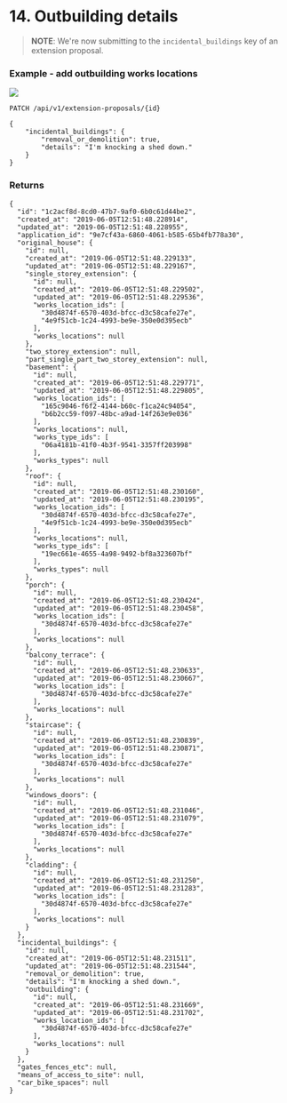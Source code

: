 # 14. Outbuilding details


> **NOTE**: We're now submitting to the `incidental_buildings` key of an extension proposal.


### Example - add outbuilding works locations

![](/static/screen16.png)

`PATCH /api/v1/extension-proposals/{id}`

    {
        "incidental_buildings": {
            "removal_or_demolition": true,
            "details": "I'm knocking a shed down."
        }
    }


### Returns

    {
      "id": "1c2acf8d-8cd0-47b7-9af0-6b0c61d44be2",
      "created_at": "2019-06-05T12:51:48.228914",
      "updated_at": "2019-06-05T12:51:48.228955",
      "application_id": "9e7cf43a-6860-4061-b585-65b4fb778a30",
      "original_house": {
        "id": null,
        "created_at": "2019-06-05T12:51:48.229133",
        "updated_at": "2019-06-05T12:51:48.229167",
        "single_storey_extension": {
          "id": null,
          "created_at": "2019-06-05T12:51:48.229502",
          "updated_at": "2019-06-05T12:51:48.229536",
          "works_location_ids": [
            "30d4874f-6570-403d-bfcc-d3c58cafe27e",
            "4e9f51cb-1c24-4993-be9e-350e0d395ecb"
          ],
          "works_locations": null
        },
        "two_storey_extension": null,
        "part_single_part_two_storey_extension": null,
        "basement": {
          "id": null,
          "created_at": "2019-06-05T12:51:48.229771",
          "updated_at": "2019-06-05T12:51:48.229805",
          "works_location_ids": [
            "165c9046-f6f2-4144-b60c-f1ca24c94054",
            "b6b2cc59-f097-48bc-a9ad-14f263e9e036"
          ],
          "works_locations": null,
          "works_type_ids": [
            "06a4181b-41f0-4b3f-9541-3357ff203998"
          ],
          "works_types": null
        },
        "roof": {
          "id": null,
          "created_at": "2019-06-05T12:51:48.230160",
          "updated_at": "2019-06-05T12:51:48.230195",
          "works_location_ids": [
            "30d4874f-6570-403d-bfcc-d3c58cafe27e",
            "4e9f51cb-1c24-4993-be9e-350e0d395ecb"
          ],
          "works_locations": null,
          "works_type_ids": [
            "19ec661e-4655-4a98-9492-bf8a323607bf"
          ],
          "works_types": null
        },
        "porch": {
          "id": null,
          "created_at": "2019-06-05T12:51:48.230424",
          "updated_at": "2019-06-05T12:51:48.230458",
          "works_location_ids": [
            "30d4874f-6570-403d-bfcc-d3c58cafe27e"
          ],
          "works_locations": null
        },
        "balcony_terrace": {
          "id": null,
          "created_at": "2019-06-05T12:51:48.230633",
          "updated_at": "2019-06-05T12:51:48.230667",
          "works_location_ids": [
            "30d4874f-6570-403d-bfcc-d3c58cafe27e"
          ],
          "works_locations": null
        },
        "staircase": {
          "id": null,
          "created_at": "2019-06-05T12:51:48.230839",
          "updated_at": "2019-06-05T12:51:48.230871",
          "works_location_ids": [
            "30d4874f-6570-403d-bfcc-d3c58cafe27e"
          ],
          "works_locations": null
        },
        "windows_doors": {
          "id": null,
          "created_at": "2019-06-05T12:51:48.231046",
          "updated_at": "2019-06-05T12:51:48.231079",
          "works_location_ids": [
            "30d4874f-6570-403d-bfcc-d3c58cafe27e"
          ],
          "works_locations": null
        },
        "cladding": {
          "id": null,
          "created_at": "2019-06-05T12:51:48.231250",
          "updated_at": "2019-06-05T12:51:48.231283",
          "works_location_ids": [
            "30d4874f-6570-403d-bfcc-d3c58cafe27e"
          ],
          "works_locations": null
        }
      },
      "incidental_buildings": {
        "id": null,
        "created_at": "2019-06-05T12:51:48.231511",
        "updated_at": "2019-06-05T12:51:48.231544",
        "removal_or_demolition": true,
        "details": "I'm knocking a shed down.",
        "outbuilding": {
          "id": null,
          "created_at": "2019-06-05T12:51:48.231669",
          "updated_at": "2019-06-05T12:51:48.231702",
          "works_location_ids": [
            "30d4874f-6570-403d-bfcc-d3c58cafe27e"
          ],
          "works_locations": null
        }
      },
      "gates_fences_etc": null,
      "means_of_access_to_site": null,
      "car_bike_spaces": null
    }
